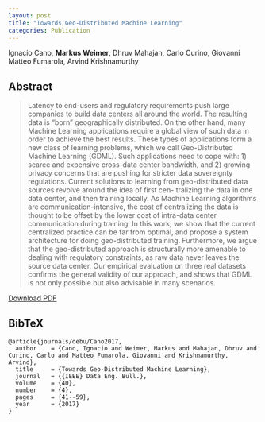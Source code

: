 ```yaml
---
layout: post
title: "Towards Geo-Distributed Machine Learning"
categories: Publication
---
```


Ignacio Cano, **Markus Weimer,** Dhruv Mahajan, Carlo Curino, Giovanni Matteo Fumarola,  Arvind Krishnamurthy

## Abstract

> Latency to end-users and regulatory requirements push large companies to build
data centers all around the world. The resulting data is “born” geographically
distributed. On the other hand, many Machine Learning applications require a
global view of such data in order to achieve the best results. These types of
applications form a new class of learning problems, which we call
Geo-Distributed Machine Learning (GDML). Such applications need to cope with: 1)
scarce and expensive cross-data center bandwidth, and 2) growing privacy
concerns that are pushing for stricter data sovereignty regulations. Current
solutions to learning from geo-distributed data sources revolve around the idea
of first cen- tralizing the data in one data center, and then training locally.
As Machine Learning algorithms are communication-intensive, the cost of
centralizing the data is thought to be offset by the lower cost of intra-data
center communication during training. In this work, we show that the current
centralized practice can be far from optimal, and propose a system architecture
for doing geo-distributed training. Furthermore, we argue that the
geo-distributed approach is structurally more amenable to dealing with
regulatory constraints, as raw data never leaves the source data center. Our
empirical evaluation on three real datasets confirms the general validity of our
approach, and shows that GDML is not only possible but also advisable in many
scenarios.


[Download PDF]({{site.url}}/files/pub/2017/2017-DataEngineering-GeoML.pdf)

## BibTeX

    @article{journals/debu/Cano2017,
      author    = {Cano, Ignacio and Weimer, Markus and Mahajan, Dhruv and Curino, Carlo and Matteo Fumarola, Giovanni and Krishnamurthy, Arvind},
      title     = {Towards Geo-Distributed Machine Learning},
      journal   = {{IEEE} Data Eng. Bull.},
      volume    = {40},
      number    = {4},
      pages     = {41--59},
      year      = {2017}
    }

